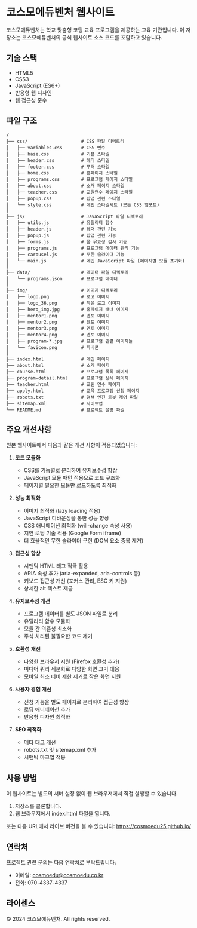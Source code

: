 # 코스모에듀벤처 웹사이트

코스모에듀벤처는 학교 맞춤형 코딩 교육 프로그램을 제공하는 교육 기관입니다. 이 저장소는 코스모에듀벤처의 공식 웹사이트 소스 코드를 포함하고 있습니다.

## 기술 스택

- HTML5
- CSS3
- JavaScript (ES6+)
- 반응형 웹 디자인
- 웹 접근성 준수

## 파일 구조

```
/
├── css/                    # CSS 파일 디렉토리
│   ├── variables.css       # CSS 변수
│   ├── base.css            # 기본 스타일
│   ├── header.css          # 헤더 스타일
│   ├── footer.css          # 푸터 스타일
│   ├── home.css            # 홈페이지 스타일
│   ├── programs.css        # 프로그램 페이지 스타일
│   ├── about.css           # 소개 페이지 스타일
│   ├── teacher.css         # 교원연수 페이지 스타일
│   ├── popup.css           # 팝업 관련 스타일
│   └── style.css           # 메인 스타일시트 (모든 CSS 임포트)
│
├── js/                     # JavaScript 파일 디렉토리
│   ├── utils.js            # 유틸리티 함수
│   ├── header.js           # 헤더 관련 기능
│   ├── popup.js            # 팝업 관련 기능
│   ├── forms.js            # 폼 유효성 검사 기능
│   ├── programs.js         # 프로그램 데이터 관리 기능
│   ├── carousel.js         # 무한 슬라이더 기능
│   └── main.js             # 메인 JavaScript 파일 (페이지별 모듈 초기화)
│
├── data/                   # 데이터 파일 디렉토리
│   └── programs.json       # 프로그램 데이터
│
├── img/                    # 이미지 디렉토리
│   ├── logo.png            # 로고 이미지
│   ├── logo_36.png         # 작은 로고 이미지
│   ├── hero_img.jpg        # 홈페이지 배너 이미지
│   ├── mentor1.png         # 멘토 이미지
│   ├── mentor2.png         # 멘토 이미지
│   ├── mentor3.png         # 멘토 이미지
│   ├── mentor4.png         # 멘토 이미지
│   ├── program-*.jpg       # 프로그램 관련 이미지들
│   └── favicon.png         # 파비콘
│
├── index.html              # 메인 페이지
├── about.html              # 소개 페이지
├── course.html             # 프로그램 목록 페이지
├── program-detail.html     # 프로그램 상세 페이지
├── teacher.html            # 교원 연수 페이지
├── apply.html              # 교육 프로그램 신청 페이지
├── robots.txt              # 검색 엔진 로봇 제어 파일
├── sitemap.xml             # 사이트맵
└── README.md               # 프로젝트 설명 파일
```

## 주요 개선사항

원본 웹사이트에서 다음과 같은 개선 사항이 적용되었습니다:

1. **코드 모듈화**
   - CSS를 기능별로 분리하여 유지보수성 향상
   - JavaScript 모듈 패턴 적용으로 코드 구조화
   - 페이지별 필요한 모듈만 로드하도록 최적화

2. **성능 최적화**
   - 이미지 최적화 (lazy loading 적용)
   - JavaScript 디바운싱을 통한 성능 향상
   - CSS 애니메이션 최적화 (will-change 속성 사용)
   - 지연 로딩 기술 적용 (Google Form iframe)
   - 더 효율적인 무한 슬라이더 구현 (DOM 요소 중복 제거)

3. **접근성 향상**
   - 시맨틱 HTML 태그 적극 활용
   - ARIA 속성 추가 (aria-expanded, aria-controls 등)
   - 키보드 접근성 개선 (포커스 관리, ESC 키 지원)
   - 상세한 alt 텍스트 제공

4. **유지보수성 개선**
   - 프로그램 데이터를 별도 JSON 파일로 분리
   - 유틸리티 함수 모듈화
   - 모듈 간 의존성 최소화
   - 주석 처리된 불필요한 코드 제거

5. **호환성 개선**
   - 다양한 브라우저 지원 (Firefox 호환성 추가)
   - 미디어 쿼리 세분화로 다양한 화면 크기 대응
   - 모바일 최소 너비 제한 제거로 작은 화면 지원

6. **사용자 경험 개선**
   - 신청 기능을 별도 페이지로 분리하여 접근성 향상
   - 로딩 애니메이션 추가
   - 반응형 디자인 최적화

7. **SEO 최적화**
   - 메타 태그 개선
   - robots.txt 및 sitemap.xml 추가
   - 시맨틱 마크업 적용

## 사용 방법

이 웹사이트는 별도의 서버 설정 없이 웹 브라우저에서 직접 실행할 수 있습니다.

1. 저장소를 클론합니다.
2. 웹 브라우저에서 index.html 파일을 엽니다.

또는 다음 URL에서 라이브 버전을 볼 수 있습니다:
https://cosmoedu25.github.io/

## 연락처

프로젝트 관련 문의는 다음 연락처로 부탁드립니다:
- 이메일: cosmoedu@cosmoedu.co.kr
- 전화: 070-4337-4337

## 라이센스

© 2024 코스모에듀벤처. All rights reserved.

